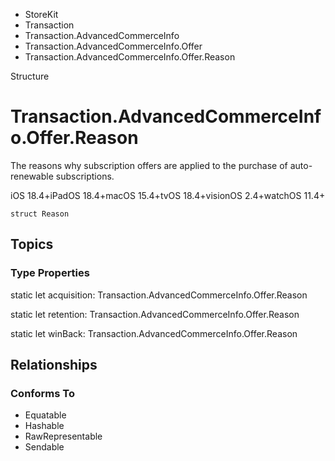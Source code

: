 

- StoreKit
- Transaction
- Transaction.AdvancedCommerceInfo
- Transaction.AdvancedCommerceInfo.Offer
-  Transaction.AdvancedCommerceInfo.Offer.Reason 

Structure

# Transaction.AdvancedCommerceInfo.Offer.Reason

The reasons why subscription offers are applied to the purchase of auto-renewable subscriptions.

iOS 18.4+iPadOS 18.4+macOS 15.4+tvOS 18.4+visionOS 2.4+watchOS 11.4+

``` source
struct Reason
```

## Topics

### Type Properties

static let acquisition: Transaction.AdvancedCommerceInfo.Offer.Reason

static let retention: Transaction.AdvancedCommerceInfo.Offer.Reason

static let winBack: Transaction.AdvancedCommerceInfo.Offer.Reason

## Relationships

### Conforms To

- Equatable
- Hashable
- RawRepresentable
- Sendable

